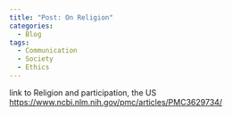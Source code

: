```yaml
---
title: "Post: On Religion"
categories:
  - Blog
tags:
  - Communication
  - Society
  - Ethics
---
```


link to Religion and participation, the US 
https://www.ncbi.nlm.nih.gov/pmc/articles/PMC3629734/

